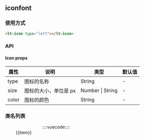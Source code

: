 ## iconfont

### 使用方式

```html
<lt-icon type="left"></lt-icon>
```

### API

#### Icon props

属性|说明|类型|默认值
---|---|---|---
type|图标的名称|String|-
size|图标的大小，单位是 px|Number \| String|-
color|图标的颜色|String|-

### 类名列表

<div class="iconlist-md-wrap">
  <div v-for="item in iconlist" class="iconfont-md-content">
    <lt-icon :type="item" class="iconfont-md-show"></lt-icon>
    <div class="iconfont-md-title">{{item}}</div>
  </div>
</div>

::::vuecode::::
<script>
export default {
  data() {
    return {
      iconlist: [
        'signout',
        'close',
        'mydesign',
        'recycle',
        'mybuy',
        'mylike',
        'mytemplate',
        'wenhao',
        'qq',
        'weixin',
        'chevron-up',
        'chevron-down',
        'chevron-left',
        'chevron-right',
        'information-circled',
        'close-circled',
        'checkmark',
        'checkmark-circled',
        'ios-arrow-up',
        'ios-arrow-down',
        'ios-arrow-left',
        'ios-arrow-right',
        'ios-arrow-forward',
        'ios-arrow-back',
        'ios-checkmark-outline',
        'ios-checkmark-empty',
        'ios-checkmark',
        'android-close',
        'ios-close-outline',
        'ios-close-empty',
        'ios-close',
        'trash-a',
        'trash-b',
        'load-a',
        'load-b',
        'load-c',
        'load-d',
        'log-in',
        'log-out',
        'ios-arrow-thin-up',
        'ios-arrow-thin-down',
        'ios-arrow-thin-left',
        'ios-arrow-thin-right',
        'ios-plus',
        'ios-plus-empty',
        'ios-plus-outline',
        'ios-minus',
        'ios-minus-empty',
        'ios-minus-outline',
        'information',
        'ios-information',
        'ios-information-empty',
        'ios-information-outline',
        'help',
        'help-circled',
        'ios-help',
        'ios-help-outline',
        'ios-help-empty',
        'search',
        'ios-search',
        'ios-search-strong',
        'android-search',
      ]
    }
  }
}
</script>
<style>
.iconfont-md-content {
  width: 100px;
  height: 120px;
  float: left;
  text-align: center;
  margin: 10px;
}
.iconfont-md-show {
  font-size: 30px !important;
  width: 100%;
  display: block;
  margin-bottom: 8px;
}
.iconfont-md-code {
  margin-top: 10px;
}
</style>